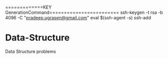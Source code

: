 =============KEY GenerationCommand========================
ssh-keygen -t rsa -b 4096 -C "pradeep.ugrasen@gmail.com"
eval $(ssh-agent -s)
ssh-add


# Data-Structure
Data Structure problems
